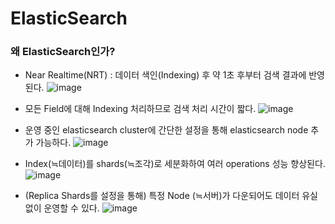 # ElasticSearch

### 왜 ElasticSearch인가?

* Near Realtime(NRT) : 데이터 색인(Indexing) 후 약 1초 후부터 검색 결과에 반영된다.
  ![image](https://user-images.githubusercontent.com/77952321/157584498-bb9f89eb-037f-4d7e-a5f0-2e00a5c081b1.png)  
  
* 모든 Field에 대해 Indexing 처리하므로 검색 처리 시간이 짧다.
  ![image](https://user-images.githubusercontent.com/77952321/157584574-bde9b99c-5003-4cff-9bd8-b5ddbd81ae5e.png)
  
* 운영 중인 elasticsearch cluster에 간단한 설정을 통해 elasticsearch node 추가 가능하다.
  ![image](https://user-images.githubusercontent.com/77952321/157584680-d13e1dc5-fe88-4f4e-8f38-1cefc9fc64f7.png)
  
* Index(≒데이터)를 shards(≒조각)로 세분화하여 여러 operations 성능 향상된다.
  ![image](https://user-images.githubusercontent.com/77952321/157584934-554958e6-dfe8-48ba-8755-60fcd091816e.png)

* (Replica Shards를 설정을 통해) 특정 Node (≒서버)가 다운되어도 데이터 유실 없이 운영할 수 있다.
  ![image](https://user-images.githubusercontent.com/77952321/157585083-a73a6999-5b0f-46d9-806f-d2ffa9246c16.png)
